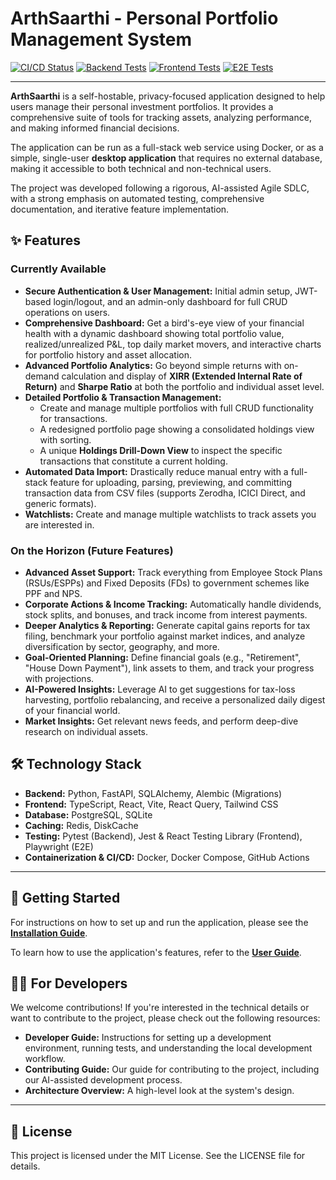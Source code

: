 # ArthSaarthi - Personal Portfolio Management System

[![CI/CD Status](https://github.com/aashishbhanawat/pms/actions/workflows/ci.yml/badge.svg)](https://github.com/aashishbhanawat/pms/actions/workflows/ci.yml)
[![Backend Tests](https://img.shields.io/badge/Backend_Tests-Passing-brightgreen)](#)
[![Frontend Tests](https://img.shields.io/badge/Frontend_Tests-Passing-brightgreen)](#)
[![E2E Tests](https://img.shields.io/badge/E2E_Tests-Passing-brightgreen)](#)

---

**ArthSaarthi** is a self-hostable, privacy-focused application designed to help users manage their personal investment portfolios. It provides a comprehensive suite of tools for tracking assets, analyzing performance, and making informed financial decisions.

The application can be run as a full-stack web service using Docker, or as a simple, single-user **desktop application** that requires no external database, making it accessible to both technical and non-technical users.

The project was developed following a rigorous, AI-assisted Agile SDLC, with a strong emphasis on automated testing, comprehensive documentation, and iterative feature implementation.

<!-- Optional: Add a link to a live demo if you have one -->
<!-- **[Live Demo](https://your-demo-link.com)** -->

## ✨ Features

### Currently Available

*   **Secure Authentication & User Management:** Initial admin setup, JWT-based login/logout, and an admin-only dashboard for full CRUD operations on users.
*   **Comprehensive Dashboard:** Get a bird's-eye view of your financial health with a dynamic dashboard showing total portfolio value, realized/unrealized P&L, top daily market movers, and interactive charts for portfolio history and asset allocation.
*   **Advanced Portfolio Analytics:** Go beyond simple returns with on-demand calculation and display of **XIRR (Extended Internal Rate of Return)** and **Sharpe Ratio** at both the portfolio and individual asset level.
*   **Detailed Portfolio & Transaction Management:**
    *   Create and manage multiple portfolios with full CRUD functionality for transactions.
    *   A redesigned portfolio page showing a consolidated holdings view with sorting.
    *   A unique **Holdings Drill-Down View** to inspect the specific transactions that constitute a current holding.
*   **Automated Data Import:** Drastically reduce manual entry with a full-stack feature for uploading, parsing, previewing, and committing transaction data from CSV files (supports Zerodha, ICICI Direct, and generic formats).
*   **Watchlists:** Create and manage multiple watchlists to track assets you are interested in.

### On the Horizon (Future Features)

*   **Advanced Asset Support:** Track everything from Employee Stock Plans (RSUs/ESPPs) and Fixed Deposits (FDs) to government schemes like PPF and NPS.
*   **Corporate Actions & Income Tracking:** Automatically handle dividends, stock splits, and bonuses, and track income from interest payments.
*   **Deeper Analytics & Reporting:** Generate capital gains reports for tax filing, benchmark your portfolio against market indices, and analyze diversification by sector, geography, and more.
*   **Goal-Oriented Planning:** Define financial goals (e.g., "Retirement", "House Down Payment"), link assets to them, and track your progress with projections.
*   **AI-Powered Insights:** Leverage AI to get suggestions for tax-loss harvesting, portfolio rebalancing, and receive a personalized daily digest of your financial world.
*   **Market Insights:** Get relevant news feeds, and perform deep-dive research on individual assets.

## 🛠️ Technology Stack

*   **Backend:** Python, FastAPI, SQLAlchemy, Alembic (Migrations)
*   **Frontend:** TypeScript, React, Vite, React Query, Tailwind CSS
*   **Database:** PostgreSQL, SQLite
*   **Caching:** Redis, DiskCache
*   **Testing:** Pytest (Backend), Jest & React Testing Library (Frontend), Playwright (E2E)
*   **Containerization & CI/CD:** Docker, Docker Compose, GitHub Actions

---

## 🚀 Getting Started

For instructions on how to set up and run the application, please see the **[Installation Guide](./installation_guide.md)**.

To learn how to use the application's features, refer to the **[User Guide](./docs/user_guide.md)**.

## 👨‍💻 For Developers

We welcome contributions! If you're interested in the technical details or want to contribute to the project, please check out the following resources:

*   **Developer Guide:** Instructions for setting up a development environment, running tests, and understanding the local development workflow.
*   **Contributing Guide:** Our guide for contributing to the project, including our AI-assisted development process.
*   **Architecture Overview:** A high-level look at the system's design.

---

## 📄 License

This project is licensed under the MIT License. See the LICENSE file for details.
